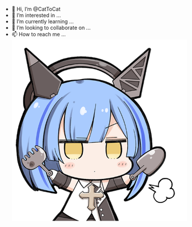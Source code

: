 - 👋 Hi, I’m @CatToCat
- 👀 I’m interested in ...
- 🌱 I’m currently learning ...
- 💞️ I’m looking to collaborate on ...
- 📫 How to reach me ...
![Gascogne](https://raw.githubusercontent.com/CatToCat/CatToCat/main/Gascogne.png)
<!---
CatToCat/CatToCat is a ✨ special ✨ repository because its `README.md` (this file) appears on your GitHub profile.
You can click the Preview link to take a look at your changes.
--->
